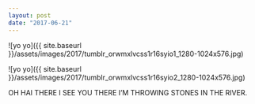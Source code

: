 ```yaml
---
layout: post
date: "2017-06-21"
---
```


![yo yo]({{ site.baseurl }}/assets/images/2017/tumblr_orwmxlvcss1r16syio1_1280-1024x576.jpg)

![yo yo]({{ site.baseurl }}/assets/images/2017/tumblr_orwmxlvcss1r16syio2_1280-1024x576.jpg)

OH HAI THERE I SEE YOU THERE I’M THROWING STONES IN THE RIVER.
